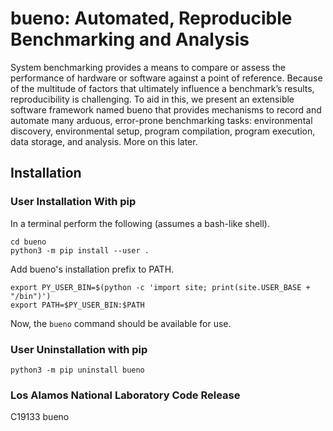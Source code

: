 # bueno: Automated, Reproducible Benchmarking and Analysis
System benchmarking provides a means to compare or assess the performance of
hardware or software against a point of reference. Because of the multitude of
factors that ultimately influence a benchmark’s results, reproducibility is
challenging. To aid in this, we present an extensible software framework named
bueno that provides mechanisms to record and automate many arduous, error-prone
benchmarking tasks: environmental discovery, environmental setup, program
compilation, program execution, data storage, and analysis. More on this later.

## Installation

### User Installation With pip
In a terminal perform the following (assumes a bash-like shell).
```
cd bueno
python3 -m pip install --user .
```
Add bueno's installation prefix to PATH.
```
export PY_USER_BIN=$(python -c 'import site; print(site.USER_BASE + "/bin")')
export PATH=$PY_USER_BIN:$PATH
```
Now, the `bueno` command should be available for use.

### User Uninstallation with pip
```
python3 -m pip uninstall bueno
```

### Los Alamos National Laboratory Code Release
C19133 bueno
